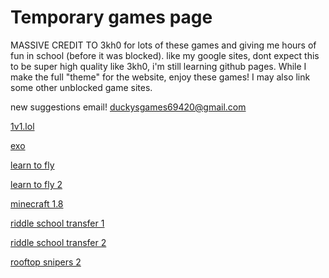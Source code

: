 # Temporary games page
MASSIVE CREDIT TO 3kh0 for lots of these games and giving me hours of fun in school (before it was blocked).
 like my google sites, dont expect this to be super high quality like 3kh0, i'm still learning github pages.
While I make the full "theme" for the website, enjoy these games! I may also link some other unblocked game sites.

new suggestions email! duckysgames69420@gmail.com


[1v1.lol](https://ducky443747.github.io/1v1lol/)

[exo](https://ducky443747.github.io/exo/)

[learn to fly](https://ducky443747.github.io/learntofly/)

[learn to fly 2](https://ducky443747.github.io/learntofly2/)

[minecraft 1.8](https://ducky443747.github.io/minecraft-18/)

[riddle school transfer 1](https://ducky443747.github.io/riddletransfer/)

[riddle school transfer 2](https://ducky443747.github.io/riddletransfer2/)

[rooftop snipers 2](https://ducky443747.github.io/rooftopsnipers2/)

